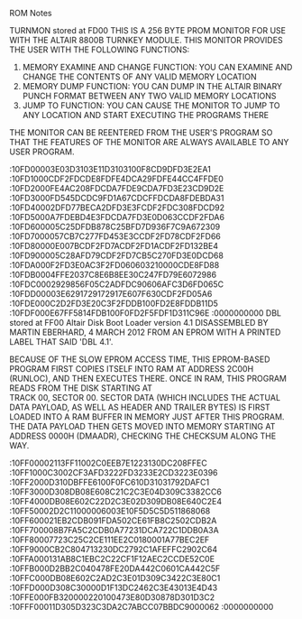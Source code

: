 ROM Notes


TURNMON stored at FD00
 THIS IS A 256 BYTE PROM MONITOR FOR USE WITH THE ALTAIR 8800B TURNKEY MODULE.
 THIS MONITOR PROVIDES THE USER WITH THE FOLLOWING FUNCTIONS:
 1)  MEMORY EXAMINE AND CHANGE FUNCTION: YOU CAN EXAMINE AND CHANGE THE CONTENTS OF ANY VALID MEMORY LOCATION
 2)  MEMORY DUMP FUNCTION: YOU CAN DUMP IN THE ALTAIR BINARY PUNCH FORMAT BETWEEN ANY TWO VALID MEMORY LOCATIONS
 3)  JUMP TO FUNCTION: YOU CAN CAUSE THE MONITOR TO JUMP TO ANY LOCATION AND START EXECUTING THE PROGRAMS THERE

THE MONITOR CAN BE REENTERED FROM THE USER'S PROGRAM SO THAT THE FEATURES OF THE MONITOR ARE ALWAYS AVAILABLE TO ANY USER PROGRAM.                               

:10FD00003E03D3103E11D3103100F8CD9DFD3E2EA1
:10FD1000CDF2FDCDE8FDFE4DCA29FDFE44CC4FFDE0
:10FD2000FE4AC208FDCDA7FDE9CDA7FD3E23CD9D2E
:10FD3000FD545DCDC9FD1A67CDCFFDCDA8FDEBDA31
:10FD40002DFD77BECA2DFD3E3FCDF2FDC308FDCD92
:10FD5000A7FDEBD4E3FDCDA7FD3E0D063CCDF2FDA6
:10FD600005C25DFDB878C25BFD7D936F7C9A672309
:10FD7000057CB7C277FD453E3CCDF2FD78CDF2FD66
:10FD80000E007BCDF2FD7ACDF2FD1ACDF2FD132BE4
:10FD900005C28AFD79CDF2FD7CB5C270FD3E0DCD68
:10FDA000F2FD3E0AC3F2FD060603210000CDE8FD88
:10FDB0004FFE2037C8E6B8EE30C247FD79E6072986
:10FDC0002929856F05C2ADFDC90606AFC3D6FD065C
:10FDD00003E6291729172917E607F630CDF2FD05A6
:10FDE000C2D2FD3E20C3F2FDDB100FD2E8FDDB11D5
:10FDF000E67FF5814FDB100F0FD2F5FDF1D311C96E
:0000000000
DBL stored at FF00
Altair Disk Boot Loader version 4.1
DISASSEMBLED BY MARTIN EBERHARD, 4 MARCH 2012 FROM AN EPROM WITH A PRINTED LABEL THAT SAID 'DBL 4.1'. 

BECAUSE OF THE SLOW EPROM ACCESS TIME, THIS EPROM-BASED PROGRAM FIRST COPIES ITSELF INTO RAM AT ADDRESS 2C00H 
(RUNLOC), AND THEN EXECUTES THERE. ONCE IN RAM, THIS PROGRAM READS FROM THE DISK STARTING AT  
TRACK 00, SECTOR 00. SECTOR DATA (WHICH INCLUDES THE ACTUAL DATA PAYLOAD, AS WELL AS HEADER AND TRAILER BYTES) IS FIRST
LOADED INTO A RAM BUFFER IN MEMORY JUST AFTER THIS PROGRAM. THE DATA PAYLOAD THEN GETS MOVED INTO MEMORY STARTING AT
ADDRESS 0000H (DMAADR), CHECKING THE CHECKSUM ALONG THE WAY.

:10FF00002113FF11002C0EEB7E1223130DC208FFEC
:10FF1000C3002CF3AFD3222FD3233E2CD3223E0396
:10FF2000D310DBFFE6100F0FC610D31031792DAFC1
:10FF3000D308DB08E608C21C2C3E04D309C3382CC6
:10FF4000DB08E602C22D2C3E02D309DB08E640C2E4
:10FF50002D2C11000006003E10F5D5C5D511868068
:10FF600021EB2CDB091FDA502CE61FB8C2502CDB2A
:10FF700008B7FA5C2CDB0A77231DCA722C1DDB0A3A
:10FF80007723C25C2CE111EE2C0180001A77BEC2EF
:10FF9000CB2C804713230DC2792C1AFEFFC2902C64
:10FFA000131AB8C1EBC2C22CF1F12AEC2CCDE52C0E
:10FFB000D2BB2C040478FE20DA442C0601CA442C5F
:10FFC000DB08E602C2AD2C3E01D309C3422C3E80C1
:10FFD000D308C30000D1F13DC2462C3E43013E4D43
:10FFE000FB320000220100473E80D30878D301D3C2
:10FFF00011D305D323C3DA2C7ABCC07BBDC9000062
:0000000000
